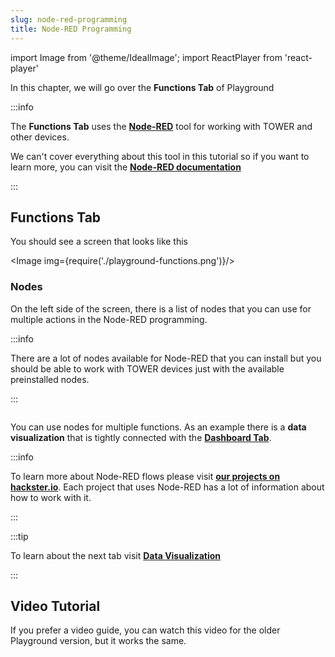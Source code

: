 ```yaml
---
slug: node-red-programming
title: Node-RED Programming
---
```

import Image from '@theme/IdealImage';
import ReactPlayer from 'react-player'

In this chapter, we will go over the **Functions Tab** of Playground

:::info

The **Functions Tab** uses the [**Node-RED**](https://nodered.org/about/) tool for working with TOWER and other devices.

We can't cover everything about this tool in this tutorial so if you want to learn more, you can visit the [**Node-RED documentation**](https://nodered.org/docs/)

:::


## Functions Tab

You should see a screen that looks like this

<Image img={require('./playground-functions.png')}/>

### Nodes

On the left side of the screen, there is a list of nodes that you can use for multiple actions in the Node-RED programming.

:::info

There are a lot of nodes available for Node-RED that you can install but you should be able to work with TOWER devices just with the available preinstalled nodes.

:::

<div class="container">
  <div class="row">
    <div class="col col--2">
      <div><Image img={require('./node-red-node.png')}/></div>
    </div>
    <div class="col col--8">
    </div>
  </div>
</div>

You can use nodes for multiple functions. As an example there is a **data visualization** that is tightly connected with the [**Dashboard Tab**](./data-visualization.md).

:::info

To learn more about Node-RED flows please visit [**our projects on hackster.io**](https://www.hackster.io/hardwario/projects?part_id=73696). Each project that uses Node-RED has a lot of information about how to work with it.

:::

:::tip

To learn about the next tab visit [**Data Visualization**](./data-visualization.md)

:::

## Video Tutorial

If you prefer a video guide, you can watch this video for the older Playground version, but it works the same.

<ReactPlayer controls url='https://youtu.be/VW_-RCIZ9rY' />


